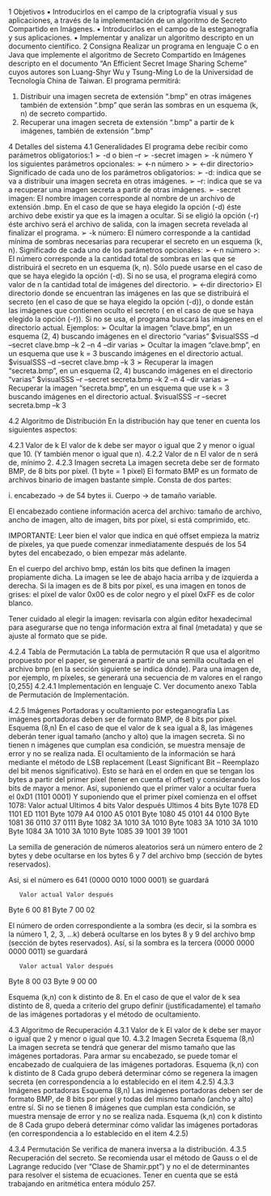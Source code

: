 1 Objetivos
▪ Introducirlos en el campo de la criptografía visual y sus aplicaciones, a través de la
implementación de un algoritmo de Secreto Compartido en Imágenes.
▪ Introducirlos en el campo de la esteganografía y sus aplicaciones.
▪ Implementar y analizar un algoritmo descripto en un documento científico.
2 Consigna
Realizar un programa en lenguaje C o en Java que implemente el algoritmo de Secreto
Compartido en Imágenes descripto en el documento “An Efficient Secret Image Sharing Scheme” cuyos
autores son Luang-Shyr Wu y Tsung-Ming Lo de la Universidad de Tecnología China de Taiwan.
El programa permitirá:
1) Distribuir una imagen secreta de extensión “.bmp” en otras imágenes también de extensión
“.bmp” que serán las sombras en un esquema (k, n) de secreto compartido.
2) Recuperar una imagen secreta de extensión “.bmp” a partir de k imágenes, también de
extensión “.bmp”

4 Detalles del sistema
4.1 Generalidades
El programa debe recibir como parámetros obligatorios:1
➢ -d o bien –r
➢ -secret imagen
➢ -k número
Y los siguientes parámetros opcionales:
➢ <-n número >
➢ <-dir directorio>
Significado de cada uno de los parámetros obligatorios:
➢ -d: indica que se va a distribuir una imagen secreta en otras imágenes.
➢ –r: indica que se va a recuperar una imagen secreta a partir de otras imágenes.
➢ -secret imagen: El nombre imagen corresponde al nombre de un archivo de extensión
.bmp. En el caso de que se haya elegido la opción (-d) éste archivo debe existir ya que es la
imagen a ocultar. Si se eligió la opción (-r) éste archivo será el archivo de salida, con la
imagen secreta revelada al finalizar el programa.
➢ -k número: El número corresponde a la cantidad mínima de sombras necesarias para
recuperar el secreto en un esquema (k, n).
Significado de cada uno de los parámetros opcionales:
➢ <-n número >: El número corresponde a la cantidad total de sombras en las que se
distribuirá el secreto en un esquema (k, n). Sólo puede usarse en el caso de que se haya
elegido la opción (-d). Si no se usa, el programa elegirá como valor de n la cantidad total de
imágenes del directorio.
➢ <-dir directorio> El directorio donde se encuentran las imágenes en las que se distribuirá
el secreto (en el caso de que se haya elegido la opción (-d)), o donde están las imágenes que
contienen oculto el secreto ( en el caso de que se haya elegido la opción (-r)). Si no se usa, el
programa buscará las imágenes en el directorio actual.
Ejemplos:
➢ Ocultar la imagen “clave.bmp”, en un esquema (2, 4) buscando imágenes en el directorio
“varias”
$visualSSS –d –secret clave.bmp –k 2 –n 4 –dir varias
➢ Ocultar la imagen “clave.bmp”, en un esquema que use k = 3 buscando imágenes en el
directorio actual.
$visualSSS –d –secret clave.bmp –k 3
➢ Recuperar la imagen “secreta.bmp”, en un esquema (2, 4) buscando imágenes en el
directorio “varias”
$visualSSS –r –secret secreta.bmp –k 2 –n 4 –dir varias
➢ Recuperar la imagen “secreta.bmp”, en un esquema que use k = 3 buscando imágenes en
el directorio actual.
$visualSSS –r –secret secreta.bmp –k 3

4.2 Algoritmo de Distribución
En la distribución hay que tener en cuenta los siguientes aspectos:

4.2.1 Valor de k
El valor de k debe ser mayor o igual que 2 y menor o igual que 10. (Y también menor o igual que
n).
4.2.2 Valor de n
El valor de n será de, mínimo 2.
4.2.3 Imagen secreta
La imagen secreta debe ser de formato BMP, de 8 bits por píxel. (1 byte = 1 pixel)
El formato BMP es un formato de archivos binario de imagen bastante simple. Consta de dos
partes:

i. encabezado → de 54 bytes
ii. Cuerpo → de tamaño variable.

El encabezado contiene información acerca del archivo: tamaño de archivo, ancho de imagen, alto
de imagen, bits por píxel, si está comprimido, etc.

IMPORTANTE: Leer bien el valor que indica en qué offset empieza la matriz de píxeles, ya que
puede comenzar inmediatamente después de los 54 bytes del encabezado, o bien empezar más adelante.

En el cuerpo del archivo bmp, están los bits que definen la imagen propiamente dicha. La imagen
se lee de abajo hacia arriba y de izquierda a derecha. Si la imagen es de 8 bits por píxel, es una imagen en
tonos de grises: el píxel de valor 0x00 es de color negro y el píxel 0xFF es de color blanco.

Tener cuidado al elegir la imagen: revisarla con algún editor hexadecimal para asegurarse que no
tenga información extra al final (metadata) y que se ajuste al formato que se pide.

4.2.4 Tabla de Permutación
La tabla de permutación R que usa el algoritmo propuesto por el paper, se generará a partir de
una semilla ocultada en el archivo bmp (en la sección siguiente se indica dónde).
Para una imagen de, por ejemplo, m píxeles, se generará una secuencia de m valores en el rango
[0,255]
4.2.4.1 Implementación en lenguaje C.
Ver documento anexo Tabla de Permutación de Implementación.

4.2.5 Imágenes Portadoras y ocultamiento por esteganografía
Las imágenes portadoras deben ser de formato BMP, de 8 bits por píxel.
Esquema (8,n)
En el caso de que el valor de k sea igual a 8, las imágenes deberán tener igual tamaño (ancho y
alto) que la imagen secreta. Si no tienen n imágenes que cumplan esa condición, se muestra mensaje de
error y no se realiza nada.
El ocultamiento de la información se hará mediante el método de LSB replacement (Least
Significant Bit – Reemplazo del bit menos significativo). Esto se hará en el orden en que se tengan los
bytes a partir del primer píxel (tener en cuenta el offset) y considerando los bits de mayor a menor.
Así, suponiendo que el primer valor a ocultar fuera el 0xD1 (1101 0001)
Y suponiendo que el primer píxel comienza en el offset 1078:
          Valor actual Ultimos 4 bits Valor después Ultimos 4 bits
Byte 1078 ED 1101 ED 1101
Byte 1079 A4 0100 A5 0101
Byte 1080 45 0101 44 0100
Byte 1081 36 0110 37 0111
Byte 1082 3A 1010 3A 1010
Byte 1083 3A 1010 3A 1010
Byte 1084 3A 1010 3A 1010
Byte 1085 39 1001 39 1001

La semilla de generación de números aleatorios será un número entero de 2 bytes y debe ocultarse
en los bytes 6 y 7 del archivo bmp (sección de bytes reservados).

Así, si el número es 641 (0000 0010 1000 0001) se guardará

       Valor actual Valor después
Byte 6 00 81
Byte 7 00 02

El número de orden correspondiente a la sombra (es decir, si la sombra es la número 1, 2, 3, …k)
deberá ocultarse en los bytes 8 y 9 del archivo bmp (sección de bytes reservados).
Así, si la sombra es la tercera (0000 0000 0000 0011) se guardará

       Valor actual Valor después
Byte 8 00 03
Byte 9 00 00

Esquema (k,n) con k distinto de 8.
En el caso de que el valor de k sea distinto de 8, queda a criterio del grupo definir
(justificadamente) el tamaño de las imágenes portadoras y el método de ocultamiento.

4.3 Algoritmo de Recuperación
4.3.1 Valor de k
El valor de k debe ser mayor o igual que 2 y menor o igual que 10.
4.3.2 Imagen Secreta
Esquema (8,n)
La imagen secreta se tendrá que generar del mismo tamaño que las imágenes portadoras. Para
armar su encabezado, se puede tomar el encabezado de cualquiera de las imágenes portadoras.
Esquema (k,n) con k distinto de 8
Cada grupo deberá determinar cómo se regenera la imagen secreta (en correspondencia a lo
establecido en el item 4.2.5)
4.3.3 Imágenes portadoras
Esquema (8,n)
Las imágenes portadoras deben ser de formato BMP, de 8 bits por píxel y todas del mismo tamaño
(ancho y alto) entre sí. Si no se tienen 8 imágenes que cumplan esta condición, se muestra mensaje de
error y no se realiza nada.
Esquema (k,n) con k distinto de 8
Cada grupo deberá determinar cómo validar las imágenes portadoras (en correspondencia a lo
establecido en el item 4.2.5)

4.3.4 Permutación
Se verifica de manera inversa a la distribución.
4.3.5 Recuperación del secreto.
Se recomienda usar el método de Gauss o el de Lagrange reducido (ver “Clase de Shamir.ppt”) y
no el de determinantes para resolver el sistema de ecuaciones. Tener en cuenta que se está trabajando en
aritmética entera módulo 257.